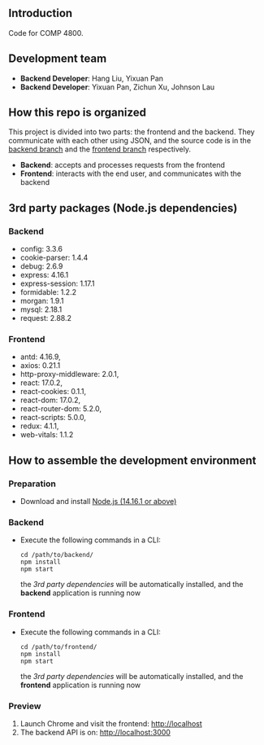 ## Introduction
Code for COMP 4800.

## Development team
* **Backend Developer**: Hang Liu, Yixuan Pan
* **Backend Developer**: Yixuan Pan, Zichun Xu, Johnson Lau

## How this repo is organized
This project is divided into two parts: the frontend and the backend. They communicate with each other using JSON, and the source code is in the [backend branch](../../tree/backend) and the [frontend branch](../../tree/frontend) respectively.
* **Backend**: accepts and processes requests from the frontend
* **Frontend**: interacts with the end user, and communicates with the backend

## 3rd party packages (Node.js dependencies)
### Backend
*   config: 3.3.6
*   cookie-parser: 1.4.4
*   debug: 2.6.9
*   express: 4.16.1
*   express-session: 1.17.1
*   formidable: 1.2.2
*   morgan: 1.9.1
*   mysql: 2.18.1
*   request: 2.88.2 
### Frontend
*   antd: 4.16.9,
*   axios: 0.21.1
*   http-proxy-middleware: 2.0.1,
*   react: 17.0.2,
*   react-cookies: 0.1.1,
*   react-dom: 17.0.2,
*   react-router-dom: 5.2.0,
*   react-scripts: 5.0.0,
*   redux: 4.1.1,
*   web-vitals: 1.1.2

## How to assemble the development environment
### Preparation

* Download and install [Node.js (14.16.1 or above)](https://nodejs.org/)

### Backend

*  Execute the following commands in a CLI:
   ```
   cd /path/to/backend/
   npm install
   npm start
   ```
   the *3rd party dependencies* will be automatically installed, and the **backend** application is running now

### Frontend
*  Execute the following commands in a CLI:
   ```
   cd /path/to/frontend/
   npm install
   npm start
   ```
   the *3rd party dependencies* will be automatically installed, and the **frontend** application is running now

### Preview
1. Launch Chrome and visit the frontend: [http://localhost](http://localhost)
2. The backend API is on: [http://localhost:3000](http://localhost:3000)